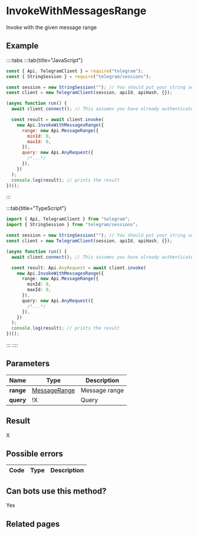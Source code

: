 # InvokeWithMessagesRange

Invoke with the given message range

## Example

::::tabs
:::tab{title="JavaScript"}

```js
const { Api, TelegramClient } = require("telegram");
const { StringSession } = require("telegram/sessions");

const session = new StringSession(""); // You should put your string session here
const client = new TelegramClient(session, apiId, apiHash, {});

(async function run() {
  await client.connect(); // This assumes you have already authenticated with .start()

  const result = await client.invoke(
    new Api.InvokeWithMessagesRange({
      range: new Api.MessageRange({
        minId: 0,
        maxId: 0,
      }),
      query: new Api.AnyRequest({
        /*...*/
      }),
    })
  );
  console.log(result); // prints the result
})();
```

:::

:::tab{title="TypeScript"}

```ts
import { Api, TelegramClient } from "telegram";
import { StringSession } from "telegram/sessions";

const session = new StringSession(""); // You should put your string session here
const client = new TelegramClient(session, apiId, apiHash, {});

(async function run() {
  await client.connect(); // This assumes you have already authenticated with .start()

  const result: Api.AnyRequest = await client.invoke(
    new Api.InvokeWithMessagesRange({
      range: new Api.MessageRange({
        minId: 0,
        maxId: 0,
      }),
      query: new Api.AnyRequest({
        /*...*/
      }),
    })
  );
  console.log(result); // prints the result
})();
```

:::
::::

## Parameters

|   Name    | Type                                                        | Description   |
| :-------: | ----------------------------------------------------------- | ------------- |
| **range** | [MessageRange](https://core.telegram.org/type/MessageRange) | Message range |
| **query** | !X                                                          | Query         |

## Result

X

## Possible errors

| Code | Type | Description |
| :--: | ---- | ----------- |

## Can bots use this method?

Yes

## Related pages
